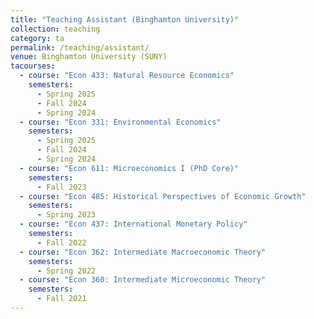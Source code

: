 ```yaml
---
title: "Teaching Assistant (Binghamton University)"
collection: teaching
category: ta
permalink: /teaching/assistant/
venue: Binghamton University (SUNY)
tacourses:
  - course: "Econ 433: Natural Resource Economics"
    semesters:
      - Spring 2025
      - Fall 2024
      - Spring 2024
  - course: "Econ 331: Environmental Economics"
    semesters:
      - Spring 2025
      - Fall 2024
      - Spring 2024
  - course: "Econ 611: Microeconomics I (PhD Core)"
    semesters:
      - Fall 2023
  - course: "Econ 485: Historical Perspectives of Economic Growth"
    semesters:
      - Spring 2023
  - course: "Econ 437: International Monetary Policy"
    semesters:
      - Fall 2022
  - course: "Econ 362: Intermediate Macroeconomic Theory"
    semesters:
      - Spring 2022
  - course: "Econ 360: Intermediate Microeconomic Theory"
    semesters:
      - Fall 2021
---
```




